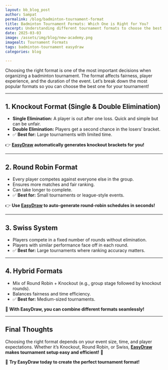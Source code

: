 ```yaml
---
layout: bb_blog_post
author: Sampat
permalink: /blog/badminton-tournament-format
title: Badminton Tournament Formats: Which One is Right for You?
excerpt: Understanding different tournament formats to choose the best one for your event
date: 2025-03-03
image: /assets/img/blog/new-academy.png
imagealt: Tournament Formats
tags: badminton-tournament easydraw
categories: blog

---
```




Choosing the right format is one of the most important decisions when organizing a badminton tournament. The format affects fairness, player experience, and the duration of the event. Let’s break down the most popular formats so you can choose the best one for your tournament!

---

## 1. Knockout Format (Single & Double Elimination)
- **Single Elimination:** A player is out after one loss. Quick and simple but can be unfair.
- **Double Elimination:** Players get a second chance in the losers’ bracket.
- ✅ **Best for:** Large tournaments with limited time.

👉 **[EasyDraw](https://easydraws.azurewebsites.net/) automatically generates knockout brackets for you!**

---

## 2. Round Robin Format
- Every player competes against everyone else in the group.
- Ensures more matches and fair ranking.
- Can take longer to complete.
- ✅ **Best for:** Small tournaments or league-style events.

👉 **Use [EasyDraw](https://easydraws.azurewebsites.net/) to auto-generate round-robin schedules in seconds!**

---

## 3. Swiss System
- Players compete in a fixed number of rounds without elimination.
- Players with similar performance face off in each round.
- ✅ **Best for:** Large tournaments where ranking accuracy matters.

---

## 4. Hybrid Formats
- Mix of Round Robin + Knockout (e.g., group stage followed by knockout rounds).
- Balances fairness and time efficiency.
- ✅ **Best for:** Medium-sized tournaments.

🎯 **With EasyDraw, you can combine different formats seamlessly!**

---

## Final Thoughts
Choosing the right format depends on your event size, time, and player expectations. Whether it’s Knockout, Round Robin, or Swiss, **[EasyDraw](https://easydraws.azurewebsites.net/) makes tournament setup easy and efficient!** 🏸

🚀 **Try EasyDraw today to create the perfect tournament format!**





